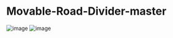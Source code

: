 # Movable-Road-Divider-master
![image](https://user-images.githubusercontent.com/75828293/135073839-41bd3d36-9564-4f8b-811d-0dcd64e6b65a.png)
![image](https://user-images.githubusercontent.com/75828293/135073866-ba4d5859-bf51-447b-a6eb-127503008e97.png)
